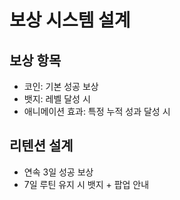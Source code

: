 # 보상 시스템 설계

## 보상 항목
- 코인: 기본 성공 보상
- 뱃지: 레벨 달성 시
- 애니메이션 효과: 특정 누적 성과 달성 시

## 리텐션 설계
- 연속 3일 성공 보상
- 7일 루틴 유지 시 뱃지 + 팝업 안내